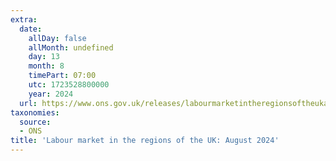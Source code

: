 ```yaml
---
extra:
  date:
    allDay: false
    allMonth: undefined
    day: 13
    month: 8
    timePart: 07:00
    utc: 1723528800000
    year: 2024
  url: https://www.ons.gov.uk/releases/labourmarketintheregionsoftheukaugust2024
taxonomies:
  source:
  - ONS
title: 'Labour market in the regions of the UK: August 2024'
---
```

